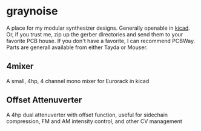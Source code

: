 # graynoise
A place for my modular synthesizer designs. Generally openable in [kicad](https://kicad.org/). Or, if you trust me, zip up the gerber directories and send them to your favorite PCB house. If you don't have a favorite, I can recommend PCBWay. Parts are generall available from either Tayda or Mouser.

## 4mixer
A small, 4hp, 4 channel mono mixer for Eurorack in kicad

## Offset Attenuverter
A 4hp dual attenuverter with offset function, useful for sidechain compression, FM and AM intensity control, and other CV management
